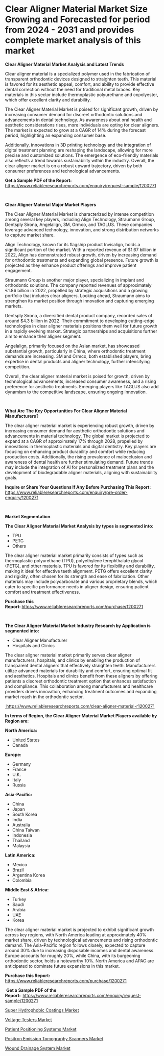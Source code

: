 <p><h1>Clear Aligner Material Market Size Growing and Forecasted for period from 2024 - 2031 and provides complete market analysis of this market</h1></p><p><strong>Clear Aligner Material Market Analysis and Latest Trends</strong></p>
<p><p>Clear aligner material is a specialized polymer used in the fabrication of transparent orthodontic devices designed to straighten teeth. This material is favored for its aesthetic appeal, comfort, and ability to provide effective dental correction without the need for traditional metal braces. Key materials in this sector include thermoplastic polyurethane and copolyester, which offer excellent clarity and durability.</p><p>The Clear Aligner Material Market is poised for significant growth, driven by increasing consumer demand for discreet orthodontic solutions and advancements in dental technology. As awareness about oral health and aesthetic considerations rises, more individuals are opting for clear aligners. The market is expected to grow at a CAGR of 14% during the forecast period, highlighting an expanding consumer base.</p><p>Additionally, innovations in 3D printing technology and the integration of digital treatment planning are reshaping the landscape, allowing for more precise and customized solutions. The emergence of eco-friendly materials also reflects a trend towards sustainability within the industry. Overall, the clear aligner market is on a robust upward trajectory, driven by both consumer preferences and technological advancements.</p></p>
<p><strong>Get a Sample PDF of the Report:&nbsp;</strong> <a href="https://www.reliableresearchreports.com/enquiry/request-sample/1200271?utm_campaign=24&utm_medium=2&utm_source=Github&utm_content=ia&utm_term=08112024&utm_id=clear-aligner-material">https://www.reliableresearchreports.com/enquiry/request-sample/1200271</a></p>
<p>&nbsp;</p>
<p><strong>Clear Aligner Material Major Market Players</strong></p>
<p><p>The Clear Aligner Material Market is characterized by intense competition among several key players, including Align Technology, Straumann Group, Dentsply Sirona, Angelalign, 3M, Ormco, and TAGLUS. These companies leverage advanced technology, innovation, and strong distribution networks to capture market share.</p><p>Align Technology, known for its flagship product Invisalign, holds a significant portion of the market. With a reported revenue of $1.67 billion in 2022, Align has demonstrated robust growth, driven by increasing demand for orthodontic treatments and expanding global presence. Future growth is projected as they enhance product offerings and improve patient engagement.</p><p>Straumann Group is another major player, specializing in implant and orthodontic solutions. The company reported revenues of approximately €1.86 billion in 2022, propelled by strategic acquisitions and a growing portfolio that includes clear aligners. Looking ahead, Straumann aims to strengthen its market position through innovation and capturing emerging markets.</p><p>Dentsply Sirona, a diversified dental product company, recorded sales of around $4.3 billion in 2022. Their commitment to developing cutting-edge technologies in clear aligner materials positions them well for future growth in a rapidly evolving market. Strategic partnerships and acquisitions further aim to enhance their aligner segment.</p><p>Angelalign, primarily focused on the Asian market, has showcased substantial growth, particularly in China, where orthodontic treatment demands are increasing. 3M and Ormco, both established players, bring expertise in dental products and aligner technology, further intensifying competition.</p><p>Overall, the clear aligner material market is poised for growth, driven by technological advancements, increased consumer awareness, and a rising preference for aesthetic treatments. Emerging players like TAGLUS also add dynamism to the competitive landscape, ensuring ongoing innovation.</p></p>
<p>&nbsp;</p>
<p><strong>What Are The Key Opportunities For Clear Aligner Material Manufacturers?</strong></p>
<p><p>The clear aligner material market is experiencing robust growth, driven by increasing consumer demand for aesthetic orthodontic solutions and advancements in material technology. The global market is projected to expand at a CAGR of approximately 17% through 2028, propelled by innovations in thermoplastic materials and digital dentistry. Key players are focusing on enhancing product durability and comfort while reducing production costs. Additionally, the rising prevalence of malocclusion and awareness of dental health are further stimulating demand. Future trends may include the integration of AI for personalized treatment plans and the development of biodegradable aligner materials, aligning with sustainability goals.</p></p>
<p><strong>Inquire or Share Your Questions If Any Before Purchasing This Report:</strong> <a href="https://www.reliableresearchreports.com/enquiry/pre-order-enquiry/1200271?utm_campaign=24&utm_medium=2&utm_source=Github&utm_content=ia&utm_term=08112024&utm_id=clear-aligner-material">https://www.reliableresearchreports.com/enquiry/pre-order-enquiry/1200271</a></p>
<p>&nbsp;</p>
<p><strong>Market Segmentation</strong></p>
<p><strong>The Clear Aligner Material Market Analysis by types is segmented into:</strong></p>
<p><ul><li>TPU</li><li>PETG</li><li>Others</li></ul></p>
<p><p>The clear aligner material market primarily consists of types such as thermoplastic polyurethane (TPU), polyethylene terephthalate glycol (PETG), and other materials. TPU is favored for its flexibility and durability, making it ideal for effective teeth alignment. PETG offers excellent clarity and rigidity, often chosen for its strength and ease of fabrication. Other materials may include polycarbonate and various proprietary blends, which cater to specific performance needs in aligner design, ensuring patient comfort and treatment effectiveness.</p></p>
<p><strong>Purchase this Report:&nbsp;</strong><a href="https://www.reliableresearchreports.com/purchase/1200271?utm_campaign=24&utm_medium=2&utm_source=Github&utm_content=ia&utm_term=08112024&utm_id=clear-aligner-material">https://www.reliableresearchreports.com/purchase/1200271</a></p>
<p>&nbsp;</p>
<p><strong>The Clear Aligner Material Market Industry Research by Application is segmented into:</strong></p>
<p><ul><li>Clear Aligner Manufacturer</li><li>Hospitals and Clinics</li></ul></p>
<p><p>The clear aligner material market primarily serves clear aligner manufacturers, hospitals, and clinics by enabling the production of transparent dental aligners that effectively straighten teeth. Manufacturers utilize advanced materials for durability and comfort, ensuring optimal fit and aesthetics. Hospitals and clinics benefit from these aligners by offering patients a discreet orthodontic treatment option that enhances satisfaction and compliance. This collaboration among manufacturers and healthcare providers drives innovation, enhancing treatment outcomes and expanding market reach in the orthodontic sector.</p></p>
<p><a href="https://www.reliableresearchreports.com/clear-aligner-material-r1200271?utm_campaign=24&utm_medium=2&utm_source=Github&utm_content=ia&utm_term=08112024&utm_id=clear-aligner-material">&nbsp;https://www.reliableresearchreports.com/clear-aligner-material-r1200271</a></p>
<p><strong>In terms of Region, the Clear Aligner Material Market Players available by Region are:</strong></p>
<p>
    <p> <strong> North America: </strong>
        <ul>
            <li>United States</li>
            <li>Canada</li>
        </ul>
        </p> 
    <p> <strong> Europe: </strong>
        <ul>
            <li>Germany</li>
            <li>France</li>
            <li>U.K.</li>
            <li>Italy</li>
            <li>Russia</li>
        </ul>
        </p> 
    <p> <strong> Asia-Pacific: </strong>
        <ul>
            <li>China</li>
            <li>Japan</li>
            <li>South Korea</li>
            <li>India</li>
            <li>Australia</li>
            <li>China Taiwan</li>
            <li>Indonesia</li>
            <li>Thailand</li>
            <li>Malaysia</li>
        </ul>
        </p> 
    <p> <strong> Latin America: </strong>
        <ul>
            <li>Mexico</li>
            <li>Brazil</li>
            <li>Argentina Korea</li>
            <li>Colombia</li>
        </ul>
        </p> 
    <p> <strong> Middle East & Africa: </strong>
        <ul>
            <li>Turkey</li>
            <li>Saudi</li>
            <li>Arabia</li>
            <li>UAE</li>
            <li>Korea</li>
        </ul>
    </p>
    </p>
<p><p>The clear aligner material market is projected to exhibit significant growth across key regions, with North America leading at approximately 40% market share, driven by technological advancements and rising orthodontic demand. The Asia-Pacific region follows closely, expected to capture around 30% due to increasing disposable incomes and dental awareness. Europe accounts for roughly 20%, while China, with its burgeoning orthodontic sector, holds a noteworthy 10%. North America and APAC are anticipated to dominate future expansions in this market.</p></p>
<p><strong>Purchase this Report: </strong><a href="https://www.reliableresearchreports.com/purchase/1200271?utm_campaign=24&utm_medium=2&utm_source=Github&utm_content=ia&utm_term=08112024&utm_id=clear-aligner-material">https://www.reliableresearchreports.com/purchase/1200271</a></p>
<p>&nbsp;<strong>Get a Sample PDF of the Report:&nbsp;&nbsp;</strong><a href="https://www.reliableresearchreports.com/enquiry/request-sample/1200271?utm_campaign=24&utm_medium=2&utm_source=Github&utm_content=ia&utm_term=08112024&utm_id=clear-aligner-material">https://www.reliableresearchreports.com/enquiry/request-sample/1200271</a></p>
<p><strong></strong></p>
<p><p><a href="https://github.com/cecilahoi7/Market-Research-Report-List-1/blob/main/super-hydrophobic-coatings-market.md?utm_campaign=24&utm_medium=2&utm_source=Github&utm_content=ia&utm_term=08112024&utm_id=clear-aligner-material">Super Hydrophobic Coatings Market</a></p><p><a href="https://github.com/boringzqthorperec/Market-Research-Report-List-1/blob/main/voltage-testers-market.md?utm_campaign=24&utm_medium=2&utm_source=Github&utm_content=ia&utm_term=08112024&utm_id=clear-aligner-material">Voltage Testers Market</a></p><p><a href="https://issuu.com/reportprime-2/docs/patient-positioning-systems-market-_5a6abc1bd28fb8?utm_campaign=24&utm_medium=2&utm_source=Github&utm_content=ia&utm_term=08112024&utm_id=clear-aligner-material">Patient Positioning Systems Market</a></p><p><a href="https://issuu.com/reportprime-2/docs/positron-emission-tomography-scanne_a46f5ee3ca8ee0?utm_campaign=24&utm_medium=2&utm_source=Github&utm_content=ia&utm_term=08112024&utm_id=clear-aligner-material">Positron Emission Tomography Scanners Market</a></p><p><a href="https://issuu.com/reportprime-2/docs/wound-drainage-system-market-size-2_bf00e6fba7f8ea?utm_campaign=24&utm_medium=2&utm_source=Github&utm_content=ia&utm_term=08112024&utm_id=clear-aligner-material">Wound Drainage System Market</a></p></p>